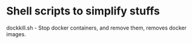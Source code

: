 # Shell scripts to simplify stuffs
dockkill.sh - Stop docker containers, and remove them, removes docker images.
